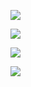 ![](https://media.discordapp.net/attachments/1410128301107974174/1420528486774341652/rn_image_picker_lib_temp_1aec5fc8-e31e-4b69-aabe-ce7de53422c6.jpg?ex=68d6627f&is=68d510ff&hm=ca77a4a32ddcd34cb33adff297edcb8978d5438d0da199e3fdc0254be2f67262&=&format=webp&width=2264&height=1698)

![](https://media.discordapp.net/attachments/1410128301107974174/1420528487936299119/rn_image_picker_lib_temp_10a66be4-cf3d-4cf7-9355-36a331119db1.jpg?ex=68d6627f&is=68d510ff&hm=9869fb4ebcbb659d10117554990e0db37f9b573d2f65c8cfc14c8bb8148aa056&=&format=webp&width=1340&height=1786)

![](https://media.discordapp.net/attachments/1410128301107974174/1420528488687075391/rn_image_picker_lib_temp_7c0d1e03-88ba-4a19-a217-e4646ec009f0.jpg?ex=68d6627f&is=68d510ff&hm=d5c29d8bd4fac4e353c2ec4f2cf7cc6558b8d5eb142e31eb0396913a367e800d&=&format=webp&width=1340&height=1786)

![](https://media.discordapp.net/attachments/1410128301107974174/1420528489345318922/rn_image_picker_lib_temp_8deef215-ca84-44b9-8604-45cf27bd0023.jpg?ex=68d66280&is=68d51100&hm=bc4b47970eeb7381d22a3dc624b5731f16f4f3b852aa996b98120926831d66df&=&format=webp&width=1340&height=1786)